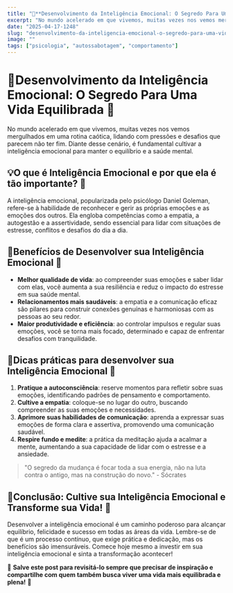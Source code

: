 ```yaml
---
title: "🌟**Desenvolvimento da Inteligência Emocional: O Segredo Para Uma Vida Equilibrada** 🌿"
excerpt: "No mundo acelerado em que vivemos, muitas vezes nos vemos mergulhados em uma rotina caótica, lidando com pressões e desa"
date: "2025-04-17-1248"
slug: "desenvolvimento-da-inteligencia-emocional-o-segredo-para-uma-vida-equilibrada"
image: ""
tags: ["psicologia", "autossabotagem", "comportamento"]
---
```


# 🌟**Desenvolvimento da Inteligência Emocional: O Segredo Para Uma Vida Equilibrada** 🌿

No mundo acelerado em que vivemos, muitas vezes nos vemos mergulhados em uma rotina caótica, lidando com pressões e desafios que parecem não ter fim. Diante desse cenário, é fundamental cultivar a inteligência emocional para manter o equilíbrio e a saúde mental.

## 💡**O que é Inteligência Emocional e por que ela é tão importante?** 💭

A inteligência emocional, popularizada pelo psicólogo Daniel Goleman, refere-se à habilidade de reconhecer e gerir as próprias emoções e as emoções dos outros. Ela engloba competências como a empatia, a autogestão e a assertividade, sendo essencial para lidar com situações de estresse, conflitos e desafios do dia a dia.

## 🌱**Benefícios de Desenvolver sua Inteligência Emocional** 🌈

- **Melhor qualidade de vida**: ao compreender suas emoções e saber lidar com elas, você aumenta a sua resiliência e reduz o impacto do estresse em sua saúde mental.
- **Relacionamentos mais saudáveis**: a empatia e a comunicação eficaz são pilares para construir conexões genuínas e harmoniosas com as pessoas ao seu redor.
- **Maior produtividade e eficiência**: ao controlar impulsos e regular suas emoções, você se torna mais focado, determinado e capaz de enfrentar desafios com tranquilidade.

## 🧠**Dicas práticas para desenvolver sua Inteligência Emocional** 🚀

1. **Pratique a autoconsciência**: reserve momentos para refletir sobre suas emoções, identificando padrões de pensamento e comportamento.
2. **Cultive a empatia**: coloque-se no lugar do outro, buscando compreender as suas emoções e necessidades.
3. **Aprimore suas habilidades de comunicação**: aprenda a expressar suas emoções de forma clara e assertiva, promovendo uma comunicação saudável.
4. **Respire fundo e medite**: a prática da meditação ajuda a acalmar a mente, aumentando a sua capacidade de lidar com o estresse e a ansiedade.

> "O segredo da mudança é focar toda a sua energia, não na luta contra o antigo, mas na construção do novo." - Sócrates

## 🌻**Conclusão: Cultive sua Inteligência Emocional e Transforme sua Vida!** 🌟

Desenvolver a inteligência emocional é um caminho poderoso para alcançar equilíbrio, felicidade e sucesso em todas as áreas da vida. Lembre-se de que é um processo contínuo, que exige prática e dedicação, mas os benefícios são imensuráveis. Comece hoje mesmo a investir em sua inteligência emocional e sinta a transformação acontecer!

🌿 **Salve este post para revisitá-lo sempre que precisar de inspiração e compartilhe com quem também busca viver uma vida mais equilibrada e plena!** 🌺

